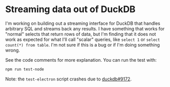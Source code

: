# Streaming data out of DuckDB

I'm working on building out a streaming interface for DuckDB that handles arbitrary SQL and streams back any results. I have something that works for "normal" selects that return rows of data, but I'm finding that it does not work as expected for what I'll call "scalar" queries, like `select 1` or `select count(*) from table`. I'm not sure if this is a bug or if I'm doing something wrong.

See the code comments for more explanation. You can run the test with:

```bash
npm run test-node
```

Note: the `test-electron` script crashes due to [duckdb#9172](https://github.com/duckdb/duckdb/issues/9172).
